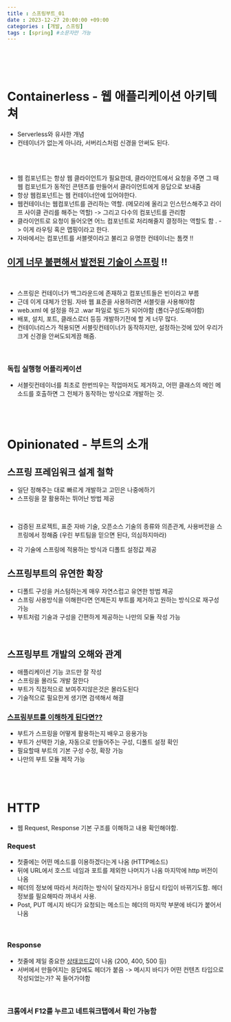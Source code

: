 ```yaml
---
title : 스프링부트_01
date : 2023-12-27 20:00:00 +09:00
categories : [개발, 스프링]
tags : [spring] #소문자만 가능
---
```


<br> <br> <br>

# Containerless - 웹 애플리케이션 아키텍쳐
- Serverless와 유사한 개념
- 컨테이너가 없는게 아니라, 서버리스처럼 신경을 안써도 된다.


<br><br>
- 웹 컴포넌트는 항상 웹 클라이언트가 필요한데, 클라이언트에서 요청을 주면 그 때 웹 컴포넌트가 동적인 콘텐츠를 만들어서 클라이언트에게 응답으로 보내줌
- 항상 웹컴포넌트는 웹 컨테이너안에 있어야한다.
- 웹컨테이너는 웹컴포넌트를 관리하는 역할. (메모리에 올리고 인스턴스해주고 라이프 사이클 관리를 해주는 역할) -> 그리고 다수의 컴포넌트를 관리함
- 클라이언트로 요청이 들어오면 어느 컴포넌트로 처리해줄지 결정하는 역할도 함
. -> 이게 라우팅 혹은 맵핑이라고 한다.
- 자바에서는 컴포넌트를 서블렛이라고 불리고 유명한 컨테이너는 톰캣 !!
## <U>이게 너무 불편해서 발전된 기술이 스프링</U> !!
<br>

- 스프링은 컨테이너가 백그라운드에 존재하고 컴포넌트들은 빈이라고 부름
- 근데 이게 대체가 안됨. 자바 웹 표준을 사용하려면 서블릿을 사용해야함
- web.xml 에 설정을 하고 .war 파일로 빌드가 되어야함 (폴더구성도해야함)
- 배포, 설치, 포트, 클래스로더 등등 개발하기전에 할 게 너무 많다.
- 컨테이너리스가 적용되면 서블릿컨테이너가 동작하지만, 설정하는것에 있어 우리가 크게 신경을 안써도되게끔 해줌.

<br>

### 독립 실행형 어플리케이션
- 서블릿컨테이너를 최초로 한번띄우는 작업마저도 제거하고, 어떤 클래스의 메인 메소드를 호출하면 그 전체가 동작하는 방식으로 개발하는 것.

<br><br>

# Opinionated - 부트의 소개

## 스프링 프레임워크 설계 철학
- 일단 정해주는 대로 빠르게 개발하고 고민은 나중에하기
- 스프링을 잘 활용하는 뛰어난 방법 제공

<br>

- 검증된 프로젝트, 표준 자바 기술, 오픈소스 기술의 종류와 의존관계, 사용버전을 스프링에서 정해줌 (우린 부트팀을 믿으면 된다, 의심하지마라)

- 각 기술에 스프링에 적용하는 방식과 디폴트 설정값 제공

## 스프링부트의 유연한 확장
- 디폴트 구성을 커스텀하는게 매우 자연스럽고 유연한 방법 제공
- 스프링 사용방식을 이해한다면 언제든지 부트를 제거하고 원하는 방식으로 재구성 가능
- 부트처럼 기술과 구성을 간편하게 제공하는 나만의 모듈 작성 가능

<br>

## 스프링부트 개발의 오해와 관계
- 애플리케이션 기능 코드만 잘 작성
- 스프링을 몰라도 개발 잘한다
- 부트가 직접적으로 보여주지않은것은 몰라도된다
- 기술적으로 필요한게 생기면 검색해서 해결

### <U>스프링부트를 이해하게 된다면??</U>
- 부트가 스프링을 어떻게 활용하는지 배우고 응용가능
- 부트가 선택한 기술, 자동으로 만들어주는 구성, 디폴트 설정 확인
- 필요할때 부트의 기본 구성 수정, 확장 가능
- 나만의 부트 모듈 제작 가능


<br><br>

# HTTP
- 웹 Request, Response 기본 구조를 이해하고 내용 확인해야함.


### Request
- 첫줄에는 어떤 메소드를 이용하겠다는게 나옴 (HTTP메소드)
- 뒤에 URL에서 호스트 네임과 포트를 제외한 나머지가 나옴
마지막에 http 버전이 나옴
- 헤더의 정보에 따라서 처리하는 방식이 달라지거나 응답시 타입이 바뀌기도함. 헤더정보를 필요해따라 꺼내서 사용.
- Post, PUT 메시지 바디가 요청되는 메소드는 헤더의 마지막 부분에 바디가 붙어서 나옴

<br>

### Response
- 첫줄에 제일 중요한 <U>상태코드값</U>이 나옴 (200, 400, 500 등)
- 서버에서 만들어지는 응답에도 헤더가 붙음 -> 메시지 바디가 어떤 컨텐츠 타입으로 작성되었는가? 꼭 들어가야함

<br>

### 크롬에서 F12를 누르고 네트워크탭에서 확인 가능함